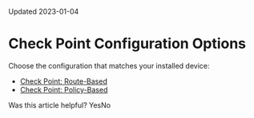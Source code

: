 Updated 2023-01-04
# Check Point Configuration Options
Choose the configuration that matches your installed device: 
  * [Check Point: Route-Based](https://docs.oracle.com/en-us/iaas/Content/Network/Reference/checkpointCPEroutebased.htm#Check_Point_RouteBased)
  * [Check Point: Policy-Based](https://docs.oracle.com/en-us/iaas/Content/Network/Reference/checkpointCPEpolicybased.htm#Check_Point_PolicyBased)


Was this article helpful?
YesNo

